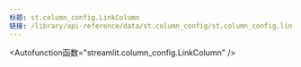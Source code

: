 ```yaml
---
标题: st.column_config.LinkColumn
链接: /library/api-reference/data/st.column_config/st.column_config.linkcolumn
---
```


<Autofunction函数="streamlit.column_config.LinkColumn" />

